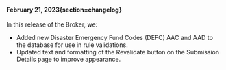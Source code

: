 #### February 21, 2023{section=changelog}
In this release of the Broker, we:

* Added new Disaster Emergency Fund Codes (DEFC) AAC and AAD to the database for use in rule validations.
* Updated text and formatting of the Revalidate button on the Submission Details page to improve appearance.